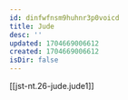 ```yaml
---
id: dinfwfnsm9huhnr3p0voicd
title: Jude
desc: ''
updated: 1704669006612
created: 1704669006612
isDir: false
---
```

[[jst-nt.26-jude.jude1]]
